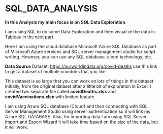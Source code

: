 # SQL_DATA_ANALYSIS

**In this Analysis my main focus is on SQL Data Exploration.**

I am using SQL to do some Data Exploration and then visualize the data in Tableau in the next part.

Here I am using the cloud database Microsoft Azure SQL Database as part of Microsoft Azure services and SQL server management studio for script writing.
However, you can use any SQL database, cloud technology, etc...

**Data Source**
Dataset: https://ourworldindata.org/covid-deaths use this link to get a dataset of multiple countries that you like.

This dataset is so large that you can work on lots of things in this dataset. Initially, from the original dataset after a little bit of exploration in Excel, I created two separate file
called **covidDeaths.xlsx** and **covidVaccinations.xlsx** with limited feature.

I am using Azure SQL database (Cloud) and then connecting with SQL Server Management Studio using server authentication so it will link my Azure SQL DATABASE.
Also, for importing data I am using SQL Server Import and Export Wizard it will take time based on the size of the data, but it will work.
